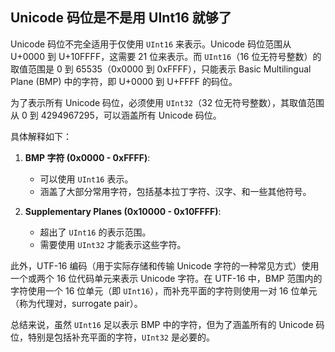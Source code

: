 ## Unicode 码位是不是用 UInt16 就够了

Unicode 码位不完全适用于仅使用 `UInt16` 来表示。Unicode 码位范围从 U+0000 到 U+10FFFF，这需要 21 位来表示。而 `UInt16`（16 位无符号整数）的取值范围是 0 到 65535（0x0000 到 0xFFFF），只能表示 Basic Multilingual Plane (BMP) 中的字符，即 U+0000 到 U+FFFF 的码位。

为了表示所有 Unicode 码位，必须使用 `UInt32`（32 位无符号整数），其取值范围从 0 到 4294967295，可以涵盖所有 Unicode 码位。

具体解释如下：

1. **BMP 字符 (0x0000 - 0xFFFF)**:
   - 可以使用 `UInt16` 表示。
   - 涵盖了大部分常用字符，包括基本拉丁字符、汉字、和一些其他符号。

2. **Supplementary Planes (0x10000 - 0x10FFFF)**:
   - 超出了 `UInt16` 的表示范围。
   - 需要使用 `UInt32` 才能表示这些字符。

此外，UTF-16 编码（用于实际存储和传输 Unicode 字符的一种常见方式）使用一个或两个 16 位代码单元来表示 Unicode 字符。在 UTF-16 中，BMP 范围内的字符使用一个 16 位单元（即 `UInt16`），而补充平面的字符则使用一对 16 位单元（称为代理对，surrogate pair）。

总结来说，虽然 `UInt16` 足以表示 BMP 中的字符，但为了涵盖所有的 Unicode 码位，特别是包括补充平面的字符，`UInt32` 是必要的。
